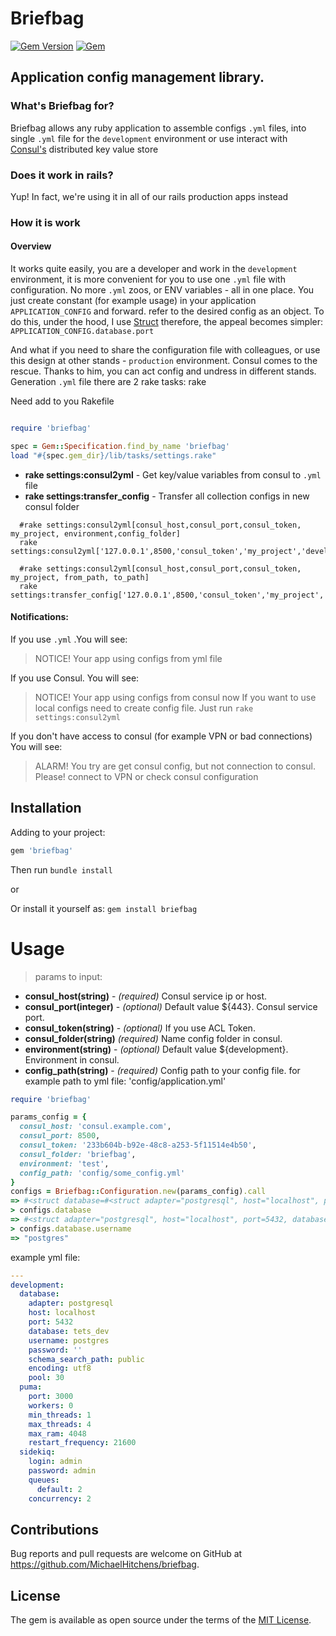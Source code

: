 # Briefbag

[![Gem Version](https://badge.fury.io/rb/briefbag.svg)](https://badge.fury.io/rb/briefbag)
[![Gem](https://img.shields.io/gem/dt/briefbag.svg)](https://rubygems.org/gems/briefbag)


## Application config management library.

### What's Briefbag for?

Briefbag allows any ruby application to assemble configs `.yml` files, into single `.yml` file for the `development` environment 
or use interact with [Consul's](http://www.consul.io/) distributed key value store

### Does it work in rails?
Yup! In fact, we're using it in all of our rails production apps instead

### How it is work
#### Overview
It works quite easily,
you are a developer and work in the `development` environment, it is more convenient for you to use one `.yml` file with configuration. 
No more `.yml` zoos, or ENV variables -  all in one place.
You just create constant (for example usage) in your application `APPLICATION_CONFIG` and forward.
refer to the desired config as an object. To do this, under the hood, I use [Struct](https://ruby-doc.org/core-2.7.5/Struct.html)
therefore, the appeal becomes simpler: `APPLICATION_CONFIG.database.port`

And what if you need to share the configuration file with colleagues, or use this design at other stands - `production` environment. 
Consul comes to the rescue. Thanks to him, you can act config and undress in different stands.
Generation `.yml` file there are 2 rake tasks: rake

Need add to you Rakefile


```ruby

require 'briefbag'

spec = Gem::Specification.find_by_name 'briefbag'
load "#{spec.gem_dir}/lib/tasks/settings.rake"
```

- **rake settings:consul2yml** -  Get key/value variables from consul to `.yml` file
- **rake settings:transfer_config** - Transfer all collection configs in new consul folder

```shell
  #rake settings:consul2yml[consul_host,consul_port,consul_token, my_project, environment,config_folder]  
  rake settings:consul2yml['127.0.0.1',8500,'consul_token','my_project','development',"config/configuration.yml"]  
```

```shell
  #rake settings:consul2yml[consul_host,consul_port,consul_token, my_project, from_path, to_path]  
  rake settings:transfer_config['127.0.0.1',8500,'consul_token','my_project','from','to']  
```






#### Notifications:
If you use `.yml` .You will see: 
> NOTICE! Your app using configs from yml file

If you use Consul. You will see: 

> NOTICE! Your app using configs from consul now
If you want to use local configs need to create config file. Just run `rake settings:consul2yml`


If you don't have access to consul (for example VPN or bad connections)
You will see:
>ALARM! You try are get consul config, but not connection to consul.
Please! connect to VPN or check consul configuration

## Installation
Adding to your project:

```ruby
gem 'briefbag'
```
Then run `bundle install`

or 

Or install it yourself as:
`gem install briefbag`

# Usage
> params to input:
- **consul_host(string)** -  *(required)* Consul service ip or host.
- **consul_port(integer)** - *(optional)* Default value ${443}. Consul service port.
- **consul_token(string)** - *(optional)* If you use ACL Token.
- **consul_folder(string)** *(required)* Name config folder in consul.
- **environment(string)** - *(optional)* Default value ${development}. Environment in consul.
- **config_path(string)** - *(required)* Сonfig path to your config file. for example path to yml file:  'config/application.yml'

```ruby
require 'briefbag'

params_config = {
  consul_host: 'consul.example.com',
  consul_port: 8500,
  consul_token: '233b604b-b92e-48c8-a253-5f11514e4b50',
  consul_folder: 'briefbag',
  environment: 'test', 
  config_path: 'config/some_config.yml' 
}
configs = Briefbag::Configuration.new(params_config).call
=> #<struct database=#<struct adapter="postgresql", host="localhost", port=5432, database="tets_dev", username="postgres", password=""... 
> configs.database
=> #<struct adapter="postgresql", host="localhost", port=5432, database="tets_dev", username="postgres", password=""... 
> configs.database.username
=> "postgres"

```
example yml file: 

```yml
---
development:
  database:
    adapter: postgresql
    host: localhost
    port: 5432
    database: tets_dev
    username: postgres
    password: ''
    schema_search_path: public
    encoding: utf8
    pool: 30
  puma:
    port: 3000
    workers: 0
    min_threads: 1
    max_threads: 4
    max_ram: 4048
    restart_frequency: 21600
  sidekiq:
    login: admin
    password: admin
    queues:
      default: 2
    concurrency: 2
```

## Contributions

Bug reports and pull requests are welcome on GitHub at https://github.com/MichaelHitchens/briefbag.

## License

The gem is available as open source under the terms of the [MIT License](https://opensource.org/licenses/MIT).
